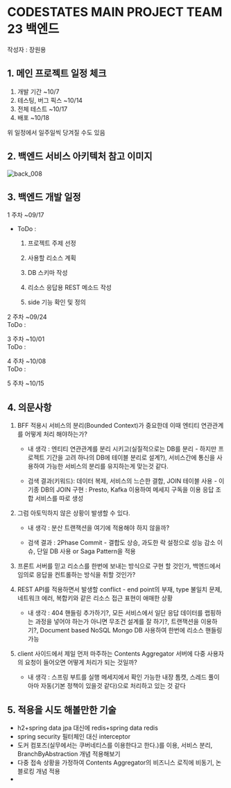 # CODESTATES MAIN PROJECT TEAM 23 백엔드

작성자 : 장원용

## 1. 메인 프로젝트 일정 체크   

1. 개발 기간 ~10/7   
2. 테스팅, 버그 픽스 ~10/14   
3. 전체 테스트 ~10/17   
4. 배포 ~10/18   



위 일정에서 일주일씩 당겨질 수도 있음





## 2. 백엔드 서비스 아키텍처 참고 이미지


![back_008](https://user-images.githubusercontent.com/80381715/189267330-7c597498-5670-498f-8579-81bca05b26f5.jpg)

## 3. 백엔드 개발 일정

1 주차 ~09/17   
  - ToDo :  
  
    1. 프로젝트 주제 선정
  
    2. 사용할 리소스 계획
  
    3. DB 스키마 작성 
    
    4. 리소스 응답용 REST 메소드 작성
    
    5. side 기능 확인 및 정의
    
  
2 주차 ~09/24  
  ToDo :
  
3 주차 ~10/01  
  ToDo :
  
4 주차 ~10/08   
  ToDo :


   


5 주차 ~10/15



## 4. 의문사항


1. BFF 적용시 서비스의 분리(Bounded Context)가 중요한데 이때 엔티티 연관관계를 어떻게 처리 해야하는가?

    * 내 생각 : 엔티티 연관관계를 분리 시키고(실질적으로는 DB를 분리 - 하지만 프로젝트 기간을 고려 하나의 DB에 테이블 분리로 설계?), 서비스간에 통신을 사용하여 가능한 서비스의 분리를 유지하는게 맞는것 같다.
    
    
    * 검색 결과(키워드): 데이터 복제, 서비스의 느슨한 결합, JOIN 테이블 사용 - 이 기종 DB의 JOIN 구현 : Presto, Kafka 이용하여 메세지 구독을 이용 응답 조합 서비스를 따로 생성
    

2. 그럼 아토믹하지 않은 상황이 발생할 수 있다.

    * 내 생각 : 분산 트랜잭션을 여기에 적용해야 하지 않을까?
    
    * 검색 결과 : 2Phase Commit - 결합도 상승, 과도한 락 설정으로 성능 감소 이슈, 단일 DB 사용 or Saga Pattern을 적용

3. 프론트 서버를 믿고 리소스를 한번에 보내는 방식으로 구현 할 것인가, 백엔드에서 임의로 응답을 컨트롤하는 방식을 취할 것인가?

4. REST API를 적용하면서 발생할 conflict - end point의 부재, type 불일치 문제, 네트워크 에러, 복합키와 같은 리소스 접근 표현이 애매한 상황
    * 내 생각 : 404 핸들링 추가하기?, 모든 서비스에서 일단 응답 데이터를 랩핑하는 과정을 넣어야 하는가 아니면 무조건 설계를 잘 하기?, 트랜잭션을 이용하기?, Document based NoSQL Mongo DB 사용하여 한번에 리소스 핸들링 가능
    
5. client 사이드에서 제일 먼저 마주하는 Contents Aggregator 서버에 다중 사용자의 요청이 들어오면 어떻게 처리가 되는 것일까?
    * 내 생각 : 스프링 부트를 실행 메세지에서 확인 가능한 내장 톰캣, 스레드 풀이 아마 자동(기본 정책이 있을것 같다)으로 처리하고 있는 것 같다
    
 ## 5. 적용을 시도 해볼만한 기술
  - h2+spring data jpa 대신에 redis+spring data redis
  - spring security 필터체인 대신 interceptor
  - 도커 컴포즈(실무에서는 쿠버네티스를 이용한다고 한다.)를 이용, 서비스 분리, BranchByAbstraction 개념 적용해보기
  - 다중 접속 상황을 가정하여 Contents Aggregator의 비즈니스 로직에 비동기, 논블로킹 개념 적용
  - 

